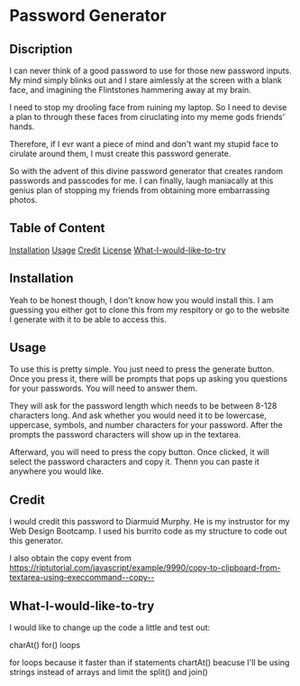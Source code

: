 # Password Generator

## Discription

I can never think of a good password to use for those new password 
inputs.  My mind simply blinks out and I stare aimlessly at the 
screen with a blank face, and imagining the Flintstones hammering 
away at my brain.

I need to stop my drooling face from ruining my laptop.  So I need 
to devise a plan to through these faces from ciruclating into my 
meme gods friends' hands.

Therefore, if I evr want a piece of mind and don't want my stupid 
face to cirulate around them, I must create this password generate.

So with the advent of this divine password generator that 
creates random passwords and passcodes for me.  I can finally, 
laugh maniacally at this genius plan of stopping my friends
from obtaining more embarrassing photos.

## Table of Content

[Installation](#installation)
[Usage](#usage)
[Credit](#credit)
[License](#license)
[What-I-would-like-to-try](#what-I-would-like-to-try)

## Installation
Yeah to be honest though, I don't know how you would install this.
I am guessing you either got to clone this from my respitory or
go to the website I generate with it to be able to access this.

## Usage
To use this is pretty simple.  You just need to press the generate 
button.  Once you press it, there will be prompts that pops up 
asking you questions for your passwords.  You will need to answer 
them.

They will ask for the password length which needs to be
between 8-128 characters long. And ask whether you would need it 
to be lowercase, uppercase, symbols, and number characters for 
your password. After the prompts the password characters will show 
up in the textarea.

Afterward, you will need to press the copy button. Once clicked, 
it will select the password characters and copy it. Thenn you can 
paste it anywhere you would like.  

## Credit
I would credit this password to Diarmuid Murphy.  He is my 
instrustor for my Web Design Bootcamp.  I used his burrito code 
as my structure to code out this generator.

I also obtain the copy event from
https://riptutorial.com/javascript/example/9990/copy-to-clipboard-from-textarea-using-execcommand--copy--

## What-I-would-like-to-try
I would like to change up the code a little and test out:

charAt()
for() loops

for loops because it faster than if statements
chartAt() beacuse I'll be using strings instead of arrays and limit 
the split() and join()

